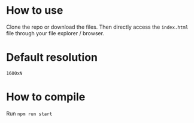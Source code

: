 # How to use
Clone the repo or download the files. Then directly access the `index.html` file through your file explorer / browser.

# Default resolution
`1600xN`

# How to compile
Run `npm run start`